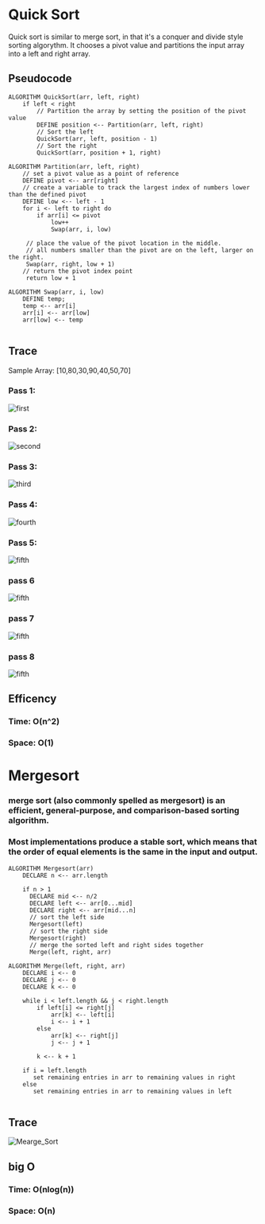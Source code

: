 # Quick Sort

Quick sort is similar to merge sort, in that it's a conquer and divide style sorting algorythm. It chooses a pivot value and partitions the input array into a left and right array.


## Pseudocode

```
ALGORITHM QuickSort(arr, left, right)
    if left < right
        // Partition the array by setting the position of the pivot value
        DEFINE position <-- Partition(arr, left, right)
        // Sort the left
        QuickSort(arr, left, position - 1)
        // Sort the right
        QuickSort(arr, position + 1, right)

ALGORITHM Partition(arr, left, right)
    // set a pivot value as a point of reference
    DEFINE pivot <-- arr[right]
    // create a variable to track the largest index of numbers lower than the defined pivot
    DEFINE low <-- left - 1
    for i <- left to right do
        if arr[i] <= pivot
            low++
            Swap(arr, i, low)

     // place the value of the pivot location in the middle.
     // all numbers smaller than the pivot are on the left, larger on the right.
     Swap(arr, right, low + 1)
    // return the pivot index point
     return low + 1

ALGORITHM Swap(arr, i, low)
    DEFINE temp;
    temp <-- arr[i]
    arr[i] <-- arr[low]
    arr[low] <-- temp


```
## Trace

Sample Array: [10,80,30,90,40,50,70]



### Pass 1:


![first](./blog/10.jpg)

### Pass 2:


![second](./blog/11.jpg)

### Pass 3:


![third](./blog/12.jpg)



### Pass 4:


![fourth](./blog/13.jpg)

### Pass 5:



![fifth](./blog/14.jpg)

### pass 6

![fifth](./blog/15.jpg)

### pass 7
![fifth](./blog/16.jpg)

### pass 8

![fifth](./blog/17.jpg)




## Efficency

### Time: O(n^2)

### Space: O(1)

# Mergesort
### merge sort (also commonly spelled as mergesort) is an efficient, general-purpose, and comparison-based sorting algorithm. 
### Most implementations produce a stable sort, which means that the order of equal elements is the same in the input and output.


```
ALGORITHM Mergesort(arr)
    DECLARE n <-- arr.length

    if n > 1
      DECLARE mid <-- n/2
      DECLARE left <-- arr[0...mid]
      DECLARE right <-- arr[mid...n]
      // sort the left side
      Mergesort(left)
      // sort the right side
      Mergesort(right)
      // merge the sorted left and right sides together
      Merge(left, right, arr)

ALGORITHM Merge(left, right, arr)
    DECLARE i <-- 0
    DECLARE j <-- 0
    DECLARE k <-- 0

    while i < left.length && j < right.length
        if left[i] <= right[j]
            arr[k] <-- left[i]
            i <-- i + 1
        else
            arr[k] <-- right[j]
            j <-- j + 1

        k <-- k + 1

    if i = left.length
       set remaining entries in arr to remaining values in right
    else
       set remaining entries in arr to remaining values in left


```

## Trace


![Mearge_Sort](linked-list-insertions-append.jpg)


## big O 
### Time: O(nlog(n))

### Space: O(n)


